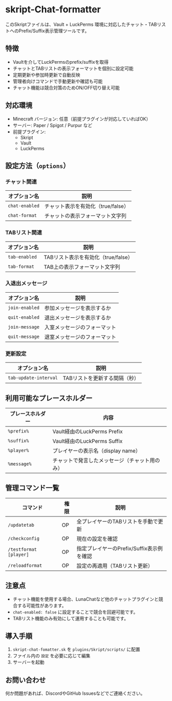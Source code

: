 # skript-Chat-formatter

このSkriptファイルは、Vault + LuckPerms 環境に対応したチャット・TABリストへのPrefix/Suffix表示管理ツールです。

## 特徴

* Vaultを介してLuckPermsのprefix/suffixを取得
* チャットとTABリストの表示フォーマットを個別に設定可能
* 定期更新や参加時更新で自動反映
* 管理者向けコマンドで手動更新や確認も可能
* チャット機能は競合対策のためON/OFF切り替え可能

## 対応環境

* Minecraft バージョン: 任意（前提プラグインが対応していればOK）
* サーバー: Paper / Spigot / Purpur など
* 前提プラグイン:
  * Skript
  * Vault
  * LuckPerms

## 設定方法（`options`）

### チャット関連

| オプション名         | 説明                     |
| -------------- | ---------------------- |
| `chat-enabled` | チャット表示を有効化（true/false） |
| `chat-format`  | チャットの表示フォーマット文字列       |

### TABリスト関連

| オプション名        | 説明                       |
| ------------- | ------------------------ |
| `tab-enabled` | TABリスト表示を有効化（true/false） |
| `tab-format`  | TAB上の表示フォーマット文字列         |

### 入退出メッセージ

| オプション名         | 説明             |
| -------------- | -------------- |
| `join-enabled` | 参加メッセージを表示するか  |
| `quit-enabled` | 退出メッセージを表示するか  |
| `join-message` | 入室メッセージのフォーマット |
| `quit-message` | 退室メッセージのフォーマット |

### 更新設定

| オプション名                | 説明               |
| --------------------- | ---------------- |
| `tab-update-interval` | TABリストを更新する間隔（秒） |

## 利用可能なプレースホルダー

| プレースホルダー    | 内容                       |
| ----------- | ------------------------ |
| `%prefix%`  | Vault経由のLuckPerms Prefix |
| `%suffix%`  | Vault経由のLuckPerms Suffix |
| `%player%`  | プレイヤーの表示名（display name）  |
| `%message%` | チャットで発言したメッセージ（チャット用のみ）  |

## 管理コマンド一覧

| コマンド                   | 権限 | 説明                          |
| ---------------------- | -- | --------------------------- |
| `/updatetab`           | OP | 全プレイヤーのTABリストを手動で更新         |
| `/checkconfig`         | OP | 現在の設定を確認                    |
| `/testformat [player]` | OP | 指定プレイヤーのPrefix/Suffix表示例を確認 |
| `/reloadformat`        | OP | 設定の再適用（TABリスト更新）            |

## 注意点

* チャット機能を使用する場合、LunaChatなど他のチャットプラグインと競合する可能性があります。
* `chat-enabled: false` に設定することで競合を回避可能です。
* TABリスト機能のみ有効にして運用することも可能です。

## 導入手順

1. `skript-chat-fomatter.sk` を `plugins/Skript/scripts/` に配置
2. ファイル内の `設定` を必要に応じて編集
3. サーバーを起動
## お問い合わせ

何か問題があれば、DiscordやGitHub Issuesなどでご連絡ください。
